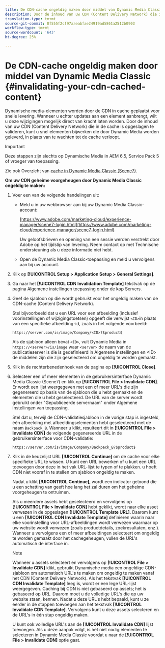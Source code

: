 ```yaml
---
title: De CDN-cache ongeldig maken door middel van Dynamic Media Classic
description: Door de inhoud van uw CDN (Content Delivery Network) die in de cache is opgeslagen te valideren, kunt u snel elementen bijwerken die door Dynamic Media worden geleverd, in plaats van te wachten tot de cache verloopt.
translation-type: tm+mt
source-git-commit: 8f555f2cf97aaeabfae24919ad5861a2512b0903
workflow-type: tm+mt
source-wordcount: '643'
ht-degree: 25%

---
```



# De CDN-cache ongeldig maken door middel van Dynamic Media Classic {#invalidating-your-cdn-cached-content}

Dynamische media-elementen worden door de CDN in cache geplaatst voor snelle levering. Wanneer u echter updates aan een element aanbrengt, wilt u deze wijzigingen mogelijk direct van kracht laten worden. Door de inhoud van uw CDN (Content Delivery Network) die in de cache is opgeslagen te valideren, kunt u snel elementen bijwerken die door Dynamic Media worden geleverd, in plaats van te wachten tot de cache verloopt.

>[!IMPORTANT]
>
>Deze stappen zijn slechts op Dynamische Media in AEM 6.5, Service Pack 5 of vroeger van toepassing. <!-- If you are using Dynamic Media in AEM as a Cloud Service, [use the new steps found here](/help/assets/invalidate-cdn-cache-dynamic-media.md). -->

Zie ook Overzicht van [cache in Dynamic Media Classic (Scene7)](https://helpx.adobe.com/experience-manager/scene7/kb/base/caching-questions/scene7-caching-overview.html).

**Om uw CDN geheime voorgeheugen door Dynamic Media Classic ongeldig te maken:**

1. Voer een van de volgende handelingen uit:

   * Meld u in uw webbrowser aan bij uw Dynamic Media Classic-account:

      [https://www.adobe.com/marketing-cloud/experience-manager/scene7-login.html](https://www.adobe.com/marketing-cloud/experience-manager/scene7-login.html)

      Uw geloofsbrieven en opening van een sessie werden verstrekt door Adobe op het tijdstip van levering. Neem contact op met Technische ondersteuning als u deze informatie niet hebt.

   * Open de Dynamic Media Classic-toepassing en meld u vervolgens aan bij uw account.

1. Klik op **[!UICONTROL Setup > Application Setup > General Settings]**.
1. Ga naar het **[!UICONTROL CDN Invalidation Template]** tekstvak op de pagina Algemene instellingen toepassing onder de kop Servers.

1. Geef de sjabloon op die wordt gebruikt voor het ongeldig maken van de CDN-cache (Content Delivery Network).

   Stel bijvoorbeeld dat u een URL voor een afbeelding (inclusief voorinstellingen of wijzigingstoetsen) opgeeft die verwijst `<ID>`in plaats van een specifieke afbeelding-id, zoals in het volgende voorbeeld:

   `https://server.com/is/image/Company/<ID>?$product$`

   Als de sjabloon alleen bevat `<ID>`, vult Dynamic Media in `https://<server>/is/image` waar `<server>` de naam van de publicatieserver is die is gedefinieerd in Algemene instellingen en &lt;ID> de middelen zijn die zijn geselecteerd om ongeldig te worden gemaakt.

1. Klik in de rechterbenedenhoek van de pagina op **[!UICONTROL Close]**.
1. Selecteer een of meer elementen in de gebruikersinterface Dynamic Media Classic (Scene7) en klik op **[!UICONTROL File > Invalidate CDN]**. Er wordt een lijst weergegeven met een of meer URL&#39;s die zijn gegenereerd op basis van de sjabloon die u hebt gemaakt en de elementen die u hebt geselecteerd. De URL van de server wordt gebruikt onder &quot;Gepubliceerde servernaam&quot; onder Algemene instellingen van toepassing.

   Stel dat u, terwijl de CDN-validatiesjabloon in de vorige stap is ingesteld, één afbeelding met afbeeldingselementen hebt geselecteerd met de naam `Backpack_B`. Wanneer u klikt, resulteert dit in **[!UICONTROL File > Invalidate CDN]** de volgende gegenereerde URL in de gebruikersinterface voor CDN-validatie:

   `https://server.com/is/image/Company/Backpack_B?$product$`

1. Klik in de keuzelijst URL **[!UICONTROL Continue]** om de cache voor elke specifieke URL te wissen. U kunt een URL bewerken of u kunt een URL toevoegen door deze in het vak URL-lijst te typen of te plakken. u hoeft CDN niet vooraf in te stellen om sjabloon ongeldig te maken.

   Nadat u klikt **[!UICONTROL Continue]**, wordt een indicator getoond die u een schatting van geeft hoe lang het zal duren om het geheime voorgeheugen te ontruimen.

   Als u meerdere assets hebt geselecteerd en vervolgens op **[!UICONTROL File > Invalidate CDN]** hebt geklikt, wordt naar elke asset verwezen in de opgeslagen **[!UICONTROL Template URL]**. Daarom kunt u een **[!UICONTROL CDN Invalidate Template]** definiëren waarin naar elke voorinstelling voor URL-afbeeldingen wordt verwezen waarnaar op uw website wordt verwezen (zoals productdetails, zoekresultaten, enz.). Wanneer u vervolgens een of meer afbeeldingen selecteert om ongeldig te worden gemaakt door het cachegeheugen, vullen de URL&#39;s automatisch de interface in.

   >[!NOTE]
   >
   >Wanneer u assets selecteert en vervolgens op **[!UICONTROL File > Invalidate CDN]** klikt, gebruikt Dynamische media een ongeldige CDN-sjabloon om automatisch URL&#39;s te maken om ongeldig te maken vanaf het CDN (Content Delivery Network). Als het tekstvak **[!UICONTROL CDN Invalidate Template]** leeg is, wordt er een lege URL-lijst weergegeven. Caching bij CDN is niet gebaseerd op assets; het is gebaseerd op URL. Daarom moet u de volledige URL&#39;s die op uw website staan, kennen. Nadat u deze URL&#39;s hebt bepaald, kunt u ze eerder in de stappen toevoegen aan het tekstvak **[!UICONTROL Invalidate CDN Template]**. Vervolgens kunt u deze assets selecteren en de URL&#39;s in één stap ongeldig maken.
   >
   >U kunt ook volledige URL&#39;s aan de **[!UICONTROL Invalidate CDN]** lijst toevoegen. Als u deze aanpak volgt, is het niet nodig elementen te selecteren in Dynamic Media Classic voordat u naar de **[!UICONTROL File > Invalidate CDN]** optie gaat.

